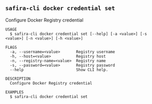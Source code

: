 <!-- order:14 -->
<!-- PLEASE! Don't edit this file, auto generated! -->

## `safira-cli docker credential set`

Configure Docker Registry credential

```
USAGE
  $ safira-cli docker credential set [--help] [-a <value>] [-s <value>] [-n <value>] [-h <value>]

FLAGS
  -a, --username=<value>       Registry username
  -h, --host=<value>           Registry host
  -n, --registry-name=<value>  Registry name
  -s, --password=<value>       Registry password
  --help                       Show CLI help.

DESCRIPTION
  Configure Docker Registry credential

EXAMPLES
  $ safira-cli docker credential set
```
